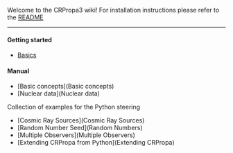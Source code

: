 Welcome to the CRPropa3 wiki!
For installation instructions please refer to the [README]()

***
#### Getting started
 * [Basics](http://nbviewer.ipython.org/github/CRPropa/CRPropa3-notebooks/blob/master/basics/basics.ipynb)

#### Manual
 * [Basic concepts](Basic concepts)
 * [Nuclear data](Nuclear data)

Collection of examples for the Python steering
 * [Cosmic Ray Sources](Cosmic Ray Sources)
 * [Random Number Seed](Random Numbers)
 * [Multiple Observers](Multiple Observers)
 * [Extending CRPropa from Python](Extending CRPropa)